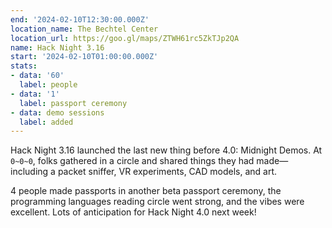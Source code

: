 ```yaml
---
end: '2024-02-10T12:30:00.000Z'
location_name: The Bechtel Center
location_url: https://goo.gl/maps/ZTWH61rc5ZkTJp2QA
name: Hack Night 3.16
start: '2024-02-10T01:00:00.000Z'
stats:
- data: '60'
  label: people
- data: '1'
  label: passport ceremony
- data: demo sessions
  label: added
---
```


Hack Night 3.16 launched the last new thing before 4.0: Midnight Demos. At `0~0~0`, folks gathered in a circle and shared things they had made—including a packet sniffer, VR experiments, CAD models, and art.

4 people made passports in another beta passport ceremony, the programming languages reading circle went strong, and the vibes were excellent. Lots of anticipation for Hack Night 4.0 next week!